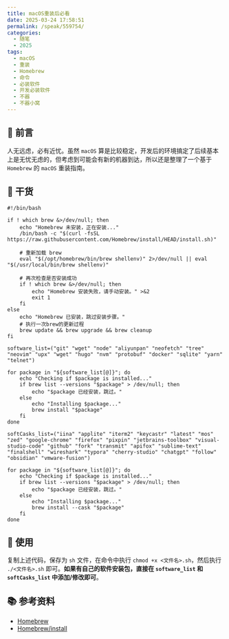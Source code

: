 ```yaml
---
title: macOS重装后必看
date: 2025-03-24 17:58:51
permalink: /speak/559754/
categories:
  - 随笔
  - 2025
tags:
  - macOS
  - 重装
  - Homebrew
  - 命令
  - 必装软件
  - 开发必装软件
  - 不器
  - 不器小窝
---
```


## 💬 前言

人无远虑，必有近忧。虽然 `macOS` 算是比较稳定，开发后的环境搞定了后续基本上是无忧无虑的，但考虑到可能会有新的机器到达，所以还是整理了一个基于 `Homebrew` 的 `macOS` 重装指南。

<!-- more -->

<InArticleAdsense
    data-ad-client="ca-pub-1725717718088510"
    data-ad-slot="4281148213">
</InArticleAdsense>

## 🌰 干货

``` shell
#!/bin/bash

if ! which brew &>/dev/null; then
    echo "Homebrew 未安装，正在安装..."
    /bin/bash -c "$(curl -fsSL https://raw.githubusercontent.com/Homebrew/install/HEAD/install.sh)"

    # 重新加载 brew
    eval "$(/opt/homebrew/bin/brew shellenv)" 2>/dev/null || eval "$(/usr/local/bin/brew shellenv)"

    # 再次检查是否安装成功
    if ! which brew &>/dev/null; then
        echo "Homebrew 安装失败，请手动安装。" >&2
        exit 1
    fi
else
    echo "Homebrew 已安装，跳过安装步骤。"
    # 执行一次brew的更新过程
    brew update && brew upgrade && brew cleanup
fi

software_list=("git" "wget" "node" "aliyunpan" "neofetch" "tree" "neovim" "upx" "wget" "hugo" "nvm" "protobuf" "docker" "sqlite" "yarn" "telnet")

for package in "${software_list[@]}"; do
    echo "Checking if $package is installed..."
    if brew list --versions "$package" > /dev/null; then
        echo "$package 已经安装，跳过。"
    else
        echo "Installing $package..."
        brew install "$package"
    fi
done

softCasks_list=("iina" "applite" "iterm2" "keycastr" "latest" "mos" "zed" "google-chrome" "firefox" "pixpin" "jetbrains-toolbox" "visual-studio-code" "github" "fork" "transmit" "apifox" "sublime-text" "finalshell" "wireshark" "typora" "cherry-studio" "chatgpt" "follow" "obsidian" "vmware-fusion")

for package in "${software_list[@]}"; do
    echo "Checking if $package is installed..."
    if brew list --versions "$package" > /dev/null; then
        echo "$package 已经安装，跳过。"
    else
        echo "Installing $package..."
        brew install --cask "$package"
    fi
done
```

## 🤖 使用

复制上述代码，保存为 `sh` 文件，在命令中执行 `chmod +x <文件名>.sh`，然后执行 `./<文件名>.sh` 即可。**如果有自己的软件安装包，直接在 `software_list` 和 `softCasks_list` 中添加/修改即可**。

## 📚 参考资料

- [Homebrew](https://brew.sh/zh-cn/)
- [Homebrew/install](https://github.com/Homebrew/install)
